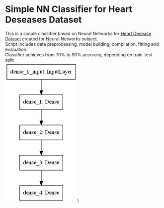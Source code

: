 # Simple NN Classifier for Heart Deseases Dataset

This is a simple classifier based on Neural Networks for [Heart Desease Dataset](http://archive.ics.uci.edu/ml/datasets/Heart+Disease) created for Neural Networks subject.\
Script includes data preprocessing, model building, compilation, fitting and evaluation.\
Classifier achieves from 70% to 90% accuracy, depending on train-test split.\
![Model Description](https://github.com/walking-machine/Projects/blob/master/Python/Heart%20Desease%20Classifier%20(University%20Project)/heart_model.png)\
